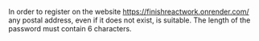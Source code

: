 In order to register on the website https://finishreactwork.onrender.com/ any postal address, even if it does not exist, is suitable. The length of the password must contain 6 characters.
